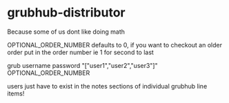 # grubhub-distributor
Because some of us dont like doing math

OPTIONAL_ORDER_NUMBER defaults to 0, if you want to checkout an older order put in the order number ie 1 for second to last

grub username password "[\"user1\",\"user2\",\"user3\"]" OPTIONAL_ORDER_NUMBER

users just have to exist in the notes sections of individual grubhub line items!
